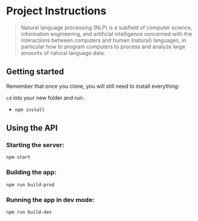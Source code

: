# Project Instructions

> Natural language processing (NLP) is a subfield of computer science, information engineering, and artificial intelligence
concerned with the interactions between computers and human (natural) languages, in particular how to program computers to
process and analyze large amounts of natural language data.

## Getting started

Remember that once you clone, you will still need to install everything:

`cd` into your new folder and run:
- `npm install`

## Using the API

### Starting the server:

`npm start`

### Building the app:

`npm run build-prod`

### Running the app in dev mode:

`npm run build-dev`